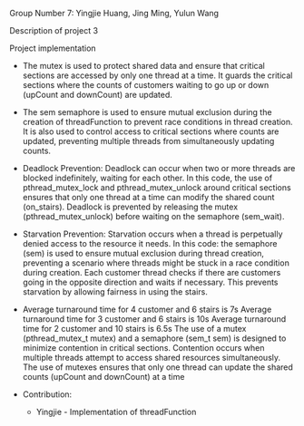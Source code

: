 Group Number 7:
Yingjie Huang, Jing Ming, Yulun Wang

Description of project 3


Project implementation


* The mutex is used to protect shared data and ensure that critical sections are accessed by only one thread at a time. It guards the critical sections where the counts of customers waiting to go up or down (upCount and downCount) are updated.

* The sem semaphore is used to ensure mutual exclusion during the creation of threadFunction to prevent race conditions in thread creation.
It is also used to control access to critical sections where counts are updated, preventing multiple threads from simultaneously updating counts.

* Deadlock Prevention:
Deadlock can occur when two or more threads are blocked indefinitely, waiting for each other. In this code, the use of pthread_mutex_lock and pthread_mutex_unlock around critical sections ensures that only one thread at a time can modify the shared count (on_stairs). Deadlock is prevented by releasing the mutex (pthread_mutex_unlock) before waiting on the semaphore (sem_wait).
* Starvation Prevention:
Starvation occurs when a thread is perpetually denied access to the resource it needs. In this code: the semaphore (sem) is used to ensure mutual exclusion during thread creation, preventing a scenario where threads might be stuck in a race condition during creation.
Each customer thread checks if there are customers going in the opposite direction and waits if necessary. This prevents starvation by allowing fairness in using the stairs.

* Average turnaround time for 4 customer and 6 stairs is 7s
  Average turnaround time for 3 customer and 6 stairs is 10s
  Average turnaround time for 2 customer and 10 stairs is 6.5s
  The use of a mutex (pthread_mutex_t mutex) and a semaphore (sem_t sem) is designed to minimize contention in critical sections. Contention occurs when multiple threads attempt to access shared resources simultaneously. The use of mutexes ensures that only one thread can update the shared counts (upCount and downCount) at a time

* Contribution:
    * Yingjie - Implementation of threadFunction